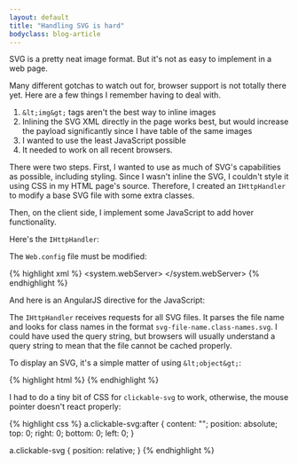 ```yaml
---
layout: default
title: "Handling SVG is hard"
bodyclass: blog-article
---
```


SVG is a pretty neat image format. But it's not as easy to implement in a web page.

<!-- more -->

Many different gotchas to watch out for, browser support is not totally there yet. Here are a few things I remember having to deal with.

1. `&lt;img&gt;` tags aren't the best way to inline images
2. Inlining the SVG XML directly in the page works best, but would increase the payload significantly since I have table of the same images
3. I wanted to use the least JavaScript possible
4. It needed to work on all recent browsers.

There were two steps. First, I wanted to use as much of SVG's capabilities as possible, including styling. Since I wasn't inline the SVG, I couldn't
style it using CSS in my HTML page's source. Therefore, I created an `IHttpHandler` to modify a base SVG file with some extra classes.

Then, on the client side, I implement some JavaScript to add hover functionality.

Here's the `IHttpHandler`:

<script src="https://gist.github.com/cdroulers/9cc8f7094923f14ad5c5.js"></script>

The `Web.config` file must be modified:

{% highlight xml %}
<system.webServer>
    <handlers>
        <add name="SvgHandler" verb="*" path="*.svg" type="Namespace.To.SvgHandler"/>
    </handlers>
</system.webServer>
{% endhighlight %}

And here is an AngularJS directive for the JavaScript:

<script src="https://gist.github.com/cdroulers/afa31c57cc48ea9b6539.js"></script>

The `IHttpHandler` receives requests for all SVG files. It parses the file name and looks for class names in the format `svg-file-name.class-names.svg`. I could have used the query
string, but browsers will usually understand a query string to mean that the file cannot be cached properly.

To display an SVG, it's a simple matter of using `&lt;object&gt;`:

{% highlight html %}
<a href="#/some-link" class="btn clickable-svg" svg-hover>
    <object data="/Path/To/SomeSvg.class-name.svg" type="image/svg+xml"></object>
</a>
{% endhighlight %}

I had to do a tiny bit of CSS for `clickable-svg` to work, otherwise, the mouse pointer doesn't react properly:

{% highlight css %}
a.clickable-svg:after {
    content: "";
    position: absolute;
    top: 0;
    right: 0;
    bottom: 0;
    left: 0;
}

a.clickable-svg {
    position: relative;
}
{% endhighlight %}